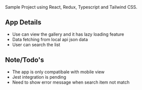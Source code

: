 Sample Project using React, Redux, Typescript and Tailwind CSS.

## App Details

- Use can view the gallery and it has lazy loading feature
- Data fetching from local api json data
- User can search the list 

## Note/Todo's

- The app is only compatibale with mobile view
- Jest integration is pending
- Need to show error message when search item not match